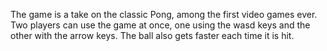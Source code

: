 The game is a take on the classic Pong, among the first video games ever. Two players can use the game at once, one using the wasd keys and the other with the arrow keys. The ball also gets faster each time it is hit.
